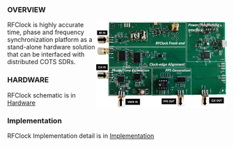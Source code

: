 ### OVERVIEW
<img src="./images/RFClock.jpg" alt="RFClock Board" width="300" height="200" align="right"/>

RFClock is highly accurate time, phase and frequency synchronization platform as a stand-alone hardware solution that can be interfaced with distributed COTS SDRs.

### HARDWARE
RFClock schematic is in [Hardware](Hardware/schematic.pdf)

### Implementation
RFClock Implementation detail is in [Implementation](Implementation/RFClock_implementation.txt)